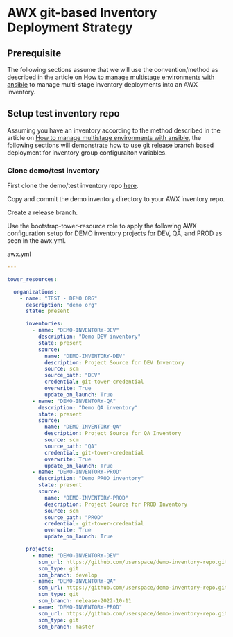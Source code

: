 
# AWX git-based Inventory Deployment Strategy

## Prerequisite

The following sections assume that we will use the convention/method as described in the article on [How to manage multistage environments with ansible](./how-to-manage-multistage-environments-with-ansible.md) to manage multi-stage inventory deployments into an AWX inventory.

## Setup test inventory repo

Assuming you have an inventory according to the method described in the article on [How to manage multistage environments with ansible](./how-to-manage-multistage-environments-with-ansible.md), the following sections will demonstrate how to use git release branch based deployment for inventory group configuraiton variables.

### Clone demo/test inventory

First clone the demo/test inventory repo [here](https://github.com/lj020326/ansible-inventory-file-examples/tree/develop-lj/tests/ansible-multistage-environments).

Copy and commit the demo inventory directory to your AWX inventory repo.

Create a release branch.

Use the bootstrap-tower-resource role to apply the following AWX configuration setup for DEMO inventory projects for DEV, QA, and PROD as seen in the awx.yml.

awx.yml
```yaml
---

tower_resources:

  organizations:
    - name: "TEST - DEMO ORG"
      description: "demo org"
      state: present

      inventories:
        - name: "DEMO-INVENTORY-DEV"
          description: "Demo DEV inventory"
          state: present
          source:
            name: "DEMO-INVENTORY-DEV"
            description: Project Source for DEV Inventory
            source: scm
            source_path: "DEV"
            credential: git-tower-credential
            overwrite: True
            update_on_launch: True
        - name: "DEMO-INVENTORY-QA"
          description: "Demo QA inventory"
          state: present
          source:
            name: "DEMO-INVENTORY-QA"
            description: Project Source for QA Inventory
            source: scm
            source_path: "QA"
            credential: git-tower-credential
            overwrite: True
            update_on_launch: True
        - name: "DEMO-INVENTORY-PROD"
          description: "Demo PROD inventory"
          state: present
          source:
            name: "DEMO-INVENTORY-PROD"
            description: Project Source for PROD Inventory
            source: scm
            source_path: "PROD"
            credential: git-tower-credential
            overwrite: True
            update_on_launch: True

      projects:
        - name: "DEMO-INVENTORY-DEV"
          scm_url: https://github.com/userspace/demo-inventory-repo.git
          scm_type: git
          scm_branch: develop
        - name: "DEMO-INVENTORY-QA"
          scm_url: https://github.com/userspace/demo-inventory-repo.git
          scm_type: git
          scm_branch: release-2022-10-11
        - name: "DEMO-INVENTORY-PROD"
          scm_url: https://github.com/userspace/demo-inventory-repo.git
          scm_type: git
          scm_branch: master

```








